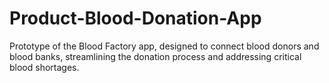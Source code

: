 # Product-Blood-Donation-App
Prototype of the Blood Factory app, designed to connect blood donors and blood banks, streamlining the donation process and addressing critical blood shortages.
